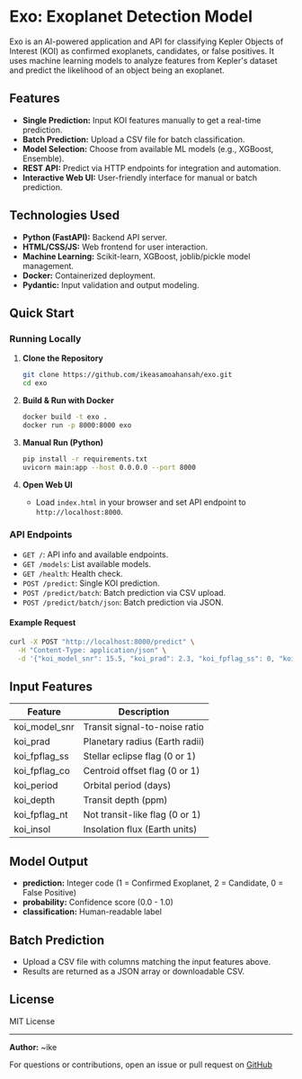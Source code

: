 # Exo: Exoplanet Detection Model

Exo is an AI-powered application and API for classifying Kepler Objects of Interest (KOI) as confirmed exoplanets, candidates, or false positives. It uses machine learning models to analyze features from Kepler's dataset and predict the likelihood of an object being an exoplanet.

## Features

- **Single Prediction:** Input KOI features manually to get a real-time prediction.
- **Batch Prediction:** Upload a CSV file for batch classification.
- **Model Selection:** Choose from available ML models (e.g., XGBoost, Ensemble).
- **REST API:** Predict via HTTP endpoints for integration and automation.
- **Interactive Web UI:** User-friendly interface for manual or batch prediction.

## Technologies Used

- **Python (FastAPI):** Backend API server.
- **HTML/CSS/JS:** Web frontend for user interaction.
- **Machine Learning:** Scikit-learn, XGBoost, joblib/pickle model management.
- **Docker:** Containerized deployment.
- **Pydantic:** Input validation and output modeling.

## Quick Start

### Running Locally

1. **Clone the Repository**
   ```bash
   git clone https://github.com/ikeasamoahansah/exo.git
   cd exo
   ```

2. **Build & Run with Docker**
   ```bash
   docker build -t exo .
   docker run -p 8000:8000 exo
   ```

3. **Manual Run (Python)**
   ```bash
   pip install -r requirements.txt
   uvicorn main:app --host 0.0.0.0 --port 8000
   ```

4. **Open Web UI**
   - Load `index.html` in your browser and set API endpoint to `http://localhost:8000`.

### API Endpoints

- `GET /`: API info and available endpoints.
- `GET /models`: List available models.
- `GET /health`: Health check.
- `POST /predict`: Single KOI prediction.
- `POST /predict/batch`: Batch prediction via CSV upload.
- `POST /predict/batch/json`: Batch prediction via JSON.

#### Example Request

```bash
curl -X POST "http://localhost:8000/predict" \
  -H "Content-Type: application/json" \
  -d '{"koi_model_snr": 15.5, "koi_prad": 2.3, "koi_fpflag_ss": 0, "koi_fpflag_co": 0, "koi_period": 10.5, "koi_depth": 500.0, "koi_fpflag_nt": 1, "koi_insol": 1.2}'
```

## Input Features

| Feature           | Description                                |
|-------------------|--------------------------------------------|
| koi_model_snr     | Transit signal-to-noise ratio              |
| koi_prad          | Planetary radius (Earth radii)             |
| koi_fpflag_ss     | Stellar eclipse flag (0 or 1)              |
| koi_fpflag_co     | Centroid offset flag (0 or 1)              |
| koi_period        | Orbital period (days)                      |
| koi_depth         | Transit depth (ppm)                        |
| koi_fpflag_nt     | Not transit-like flag (0 or 1)             |
| koi_insol         | Insolation flux (Earth units)              |

## Model Output

- **prediction:** Integer code (1 = Confirmed Exoplanet, 2 = Candidate, 0 = False Positive)
- **probability:** Confidence score (0.0 - 1.0)
- **classification:** Human-readable label

## Batch Prediction

- Upload a CSV file with columns matching the input features above.
- Results are returned as a JSON array or downloadable CSV.

## License

MIT License

---

**Author:** ~ike

For questions or contributions, open an issue or pull request on [GitHub](https://github.com/ikeasamoahansah/exo)
